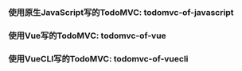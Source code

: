 ### 使用原生JavaScript写的TodoMVC: todomvc-of-javascript
### 使用Vue写的TodoMVC: todomvc-of-vue
### 使用VueCLI写的TodoMVC: todomvc-of-vuecli